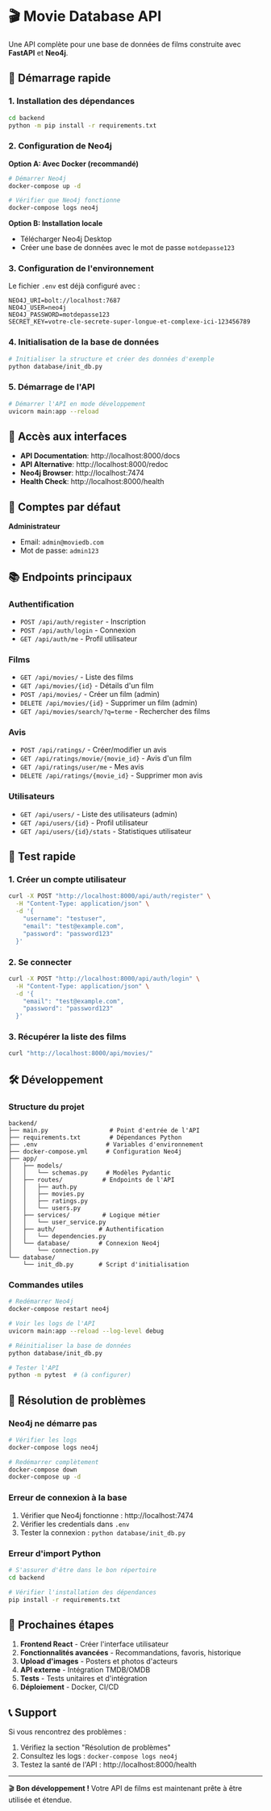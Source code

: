 # 🎬 Movie Database API

Une API complète pour une base de données de films construite avec **FastAPI** et **Neo4j**.

## 🚀 Démarrage rapide

### 1. Installation des dépendances

```bash
cd backend
python -m pip install -r requirements.txt
```

### 2. Configuration de Neo4j

**Option A: Avec Docker (recommandé)**
```bash
# Démarrer Neo4j
docker-compose up -d

# Vérifier que Neo4j fonctionne
docker-compose logs neo4j
```

**Option B: Installation locale**
- Télécharger Neo4j Desktop
- Créer une base de données avec le mot de passe `motdepasse123`

### 3. Configuration de l'environnement

Le fichier `.env` est déjà configuré avec :
```env
NEO4J_URI=bolt://localhost:7687
NEO4J_USER=neo4j
NEO4J_PASSWORD=motdepasse123
SECRET_KEY=votre-cle-secrete-super-longue-et-complexe-ici-123456789
```

### 4. Initialisation de la base de données

```bash
# Initialiser la structure et créer des données d'exemple
python database/init_db.py
```

### 5. Démarrage de l'API

```bash
# Démarrer l'API en mode développement
uvicorn main:app --reload
```

## 🎯 Accès aux interfaces

- **API Documentation**: http://localhost:8000/docs
- **API Alternative**: http://localhost:8000/redoc  
- **Neo4j Browser**: http://localhost:7474
- **Health Check**: http://localhost:8000/health

## 🔐 Comptes par défaut

**Administrateur**
- Email: `admin@moviedb.com`
- Mot de passe: `admin123`

## 📚 Endpoints principaux

### Authentification
- `POST /api/auth/register` - Inscription
- `POST /api/auth/login` - Connexion
- `GET /api/auth/me` - Profil utilisateur

### Films
- `GET /api/movies/` - Liste des films
- `GET /api/movies/{id}` - Détails d'un film
- `POST /api/movies/` - Créer un film (admin)
- `DELETE /api/movies/{id}` - Supprimer un film (admin)
- `GET /api/movies/search/?q=terme` - Rechercher des films

### Avis
- `POST /api/ratings/` - Créer/modifier un avis
- `GET /api/ratings/movie/{movie_id}` - Avis d'un film
- `GET /api/ratings/user/me` - Mes avis
- `DELETE /api/ratings/{movie_id}` - Supprimer mon avis

### Utilisateurs
- `GET /api/users/` - Liste des utilisateurs (admin)
- `GET /api/users/{id}` - Profil utilisateur
- `GET /api/users/{id}/stats` - Statistiques utilisateur

## 🧪 Test rapide

### 1. Créer un compte utilisateur
```bash
curl -X POST "http://localhost:8000/api/auth/register" \
  -H "Content-Type: application/json" \
  -d '{
    "username": "testuser",
    "email": "test@example.com",
    "password": "password123"
  }'
```

### 2. Se connecter
```bash
curl -X POST "http://localhost:8000/api/auth/login" \
  -H "Content-Type: application/json" \
  -d '{
    "email": "test@example.com",
    "password": "password123"
  }'
```

### 3. Récupérer la liste des films
```bash
curl "http://localhost:8000/api/movies/"
```

## 🛠️ Développement

### Structure du projet
```
backend/
├── main.py                 # Point d'entrée de l'API
├── requirements.txt        # Dépendances Python
├── .env                   # Variables d'environnement
├── docker-compose.yml     # Configuration Neo4j
├── app/
│   ├── models/
│   │   └── schemas.py     # Modèles Pydantic
│   ├── routes/           # Endpoints de l'API
│   │   ├── auth.py
│   │   ├── movies.py
│   │   ├── ratings.py
│   │   └── users.py
│   ├── services/         # Logique métier
│   │   └── user_service.py
│   ├── auth/            # Authentification
│   │   └── dependencies.py
│   └── database/        # Connexion Neo4j
│       └── connection.py
└── database/
    └── init_db.py       # Script d'initialisation
```

### Commandes utiles

```bash
# Redémarrer Neo4j
docker-compose restart neo4j

# Voir les logs de l'API
uvicorn main:app --reload --log-level debug

# Réinitialiser la base de données
python database/init_db.py

# Tester l'API
python -m pytest  # (à configurer)
```

## 🔧 Résolution de problèmes

### Neo4j ne démarre pas
```bash
# Vérifier les logs
docker-compose logs neo4j

# Redémarrer complètement
docker-compose down
docker-compose up -d
```

### Erreur de connexion à la base
1. Vérifier que Neo4j fonctionne : http://localhost:7474
2. Vérifier les credentials dans `.env`
3. Tester la connexion : `python database/init_db.py`

### Erreur d'import Python
```bash
# S'assurer d'être dans le bon répertoire
cd backend

# Vérifier l'installation des dépendances
pip install -r requirements.txt
```

## 🎯 Prochaines étapes

1. **Frontend React** - Créer l'interface utilisateur
2. **Fonctionnalités avancées** - Recommandations, favoris, historique
3. **Upload d'images** - Posters et photos d'acteurs
4. **API externe** - Intégration TMDB/OMDB
5. **Tests** - Tests unitaires et d'intégration
6. **Déploiement** - Docker, CI/CD

## 📞 Support

Si vous rencontrez des problèmes :
1. Vérifiez la section "Résolution de problèmes"
2. Consultez les logs : `docker-compose logs neo4j`
3. Testez la santé de l'API : http://localhost:8000/health

---

🎬 **Bon développement !** Votre API de films est maintenant prête à être utilisée et étendue.